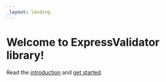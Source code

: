 ```yaml
---
_layout: landing
---
```


# Welcome to **ExpressValidator** library!


Read the [introduction](docs/introduction.md) and [get started](docs/getting-started.md).

